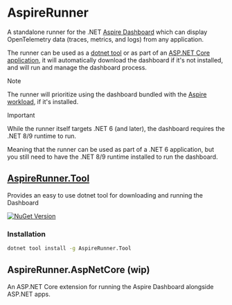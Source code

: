 ﻿# AspireRunner

A standalone runner for the .NET [Aspire Dashboard](https://learn.microsoft.com/en-us/dotnet/aspire/fundamentals/dashboard/standalone) which can display OpenTelemetry data (traces,
metrics, and logs) from any application.

The runner can be used as a [dotnet tool](./src/AspireRunner.Tool/README.md) or as part of an [ASP.NET Core application](./src/AspireRunner.AspNetCore/README.md), it will automatically download the dashboard if it's not installed, and will run and manage the dashboard process.

> [!NOTE]
> The runner will prioritize using the dashboard bundled with the [Aspire workload](https://learn.microsoft.com/en-us/dotnet/aspire/fundamentals/setup-tooling?tabs=windows&pivots=visual-studio), if it's installed.

> [!IMPORTANT]
> While the runner itself targets .NET 6 (and later), the dashboard requires the .NET 8/9 runtime to run.
>
> Meaning that the runner can be used as part of a .NET 6 application, but you still need to have the .NET 8/9 runtime installed to run the dashboard.


## [AspireRunner.Tool](./src/AspireRunner.Tool/README.md)

Provides an easy to use dotnet tool for downloading and running the Dashboard

[![NuGet Version](https://img.shields.io/nuget/vpre/AspireRunner.Tool?style=flat&logo=nuget&color=%230078d4&link=https%3A%2F%2Fwww.nuget.org%2Fpackages%2FAspireRunner.Tool)](https://www.nuget.org/packages/AspireRunner.Tool)

### Installation

```bash
dotnet tool install -g AspireRunner.Tool
```

## AspireRunner.AspNetCore (wip)

An ASP.NET Core extension for running the Aspire Dashboard alongside ASP.NET apps.

